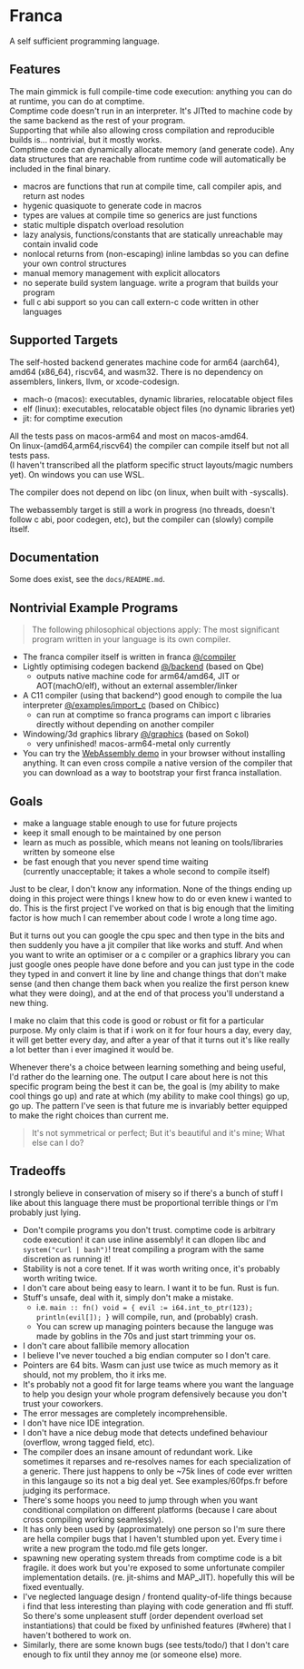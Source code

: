 # Franca

A self sufficient programming language.  

## Features

The main gimmick is full compile-time code execution: anything you can do at runtime, you can do at comptime.  
Comptime code doesn't run in an interpreter. It's JITted to machine code by the same backend as the rest of your program.  
Supporting that while also allowing cross compilation and reproducible builds is... nontrivial, but it mostly works.  
Comptime code can dynamically allocate memory (and generate code). Any data structures that are reachable from 
runtime code will automatically be included in the final binary. 

- macros are functions that run at compile time, call compiler apis, and return ast nodes
- hygenic quasiquote to generate code in macros
- types are values at compile time so generics are just functions 
- static multiple dispatch overload resolution
- lazy analysis, functions/constants that are statically unreachable may contain invalid code 
- nonlocal returns from (non-escaping) inline lambdas so you can define your own control structures
- manual memory management with explicit allocators 
- no seperate build system language. write a program that builds your program
- full c abi support so you can call extern-c code written in other languages

## Supported Targets

The self-hosted backend generates machine code for arm64 (aarch64), amd64 (x86_64), riscv64, and wasm32. 
There is no dependency on assemblers, linkers, llvm, or xcode-codesign. 

- mach-o (macos): executables, dynamic libraries, relocatable object files
- elf (linux): executables, relocatable object files (no dynamic libraries yet)
- jit: for comptime execution 

All the tests pass on macos-arm64 and most on macos-amd64.  
On linux-(amd64,arm64,riscv64) the compiler can compile itself but not all tests pass.  
(I haven't transcribed all the platform specific struct layouts/magic numbers yet). 
On windows you can use WSL. 

The compiler does not depend on libc (on linux, when built with -syscalls). 

The webassembly target is still a work in progress (no threads, doesn't follow c abi, poor codegen, etc), 
but the compiler can (slowly) compile itself. 

## Documentation

Some does exist, see the `docs/README.md`.

## Nontrivial Example Programs

> The following philosophical objections apply: The most significant program written in your language is its own compiler.

- The franca compiler itself is written in franca [@/compiler](./compiler)
- Lightly optimising codegen backend [@/backend](./backend) (based on Qbe)
  - outputs native machine code for arm64/amd64, JIT or AOT(machO/elf), without an external assembler/linker
- A C11 compiler (using that backend^) good enough to compile the lua interpreter [@/examples/import_c](./examples/import_c) (based on Chibicc)
  - can run at comptime so franca programs can import c libraries directly without depending on another compiler
- Windowing/3d graphics library [@/graphics](./graphics) (based on Sokol)
  - very unfinished! macos-arm64-metal only currently
- You can try the [WebAssembly demo](https://franca.lukegrahamlandry.ca) in your browser without installing anything. 
  It can even cross compile a native version of the compiler that you can download as a way to bootstrap your first franca installation. 

## Goals

- make a language stable enough to use for future projects
- keep it small enough to be maintained by one person
- learn as much as possible, which means not leaning on tools/libraries written by someone else
- be fast enough that you never spend time waiting  
  (currently unacceptable; it takes a whole second to compile itself)

Just to be clear, I don't know any information. None of the things ending up doing in this project were things I knew how to do or even knew i wanted to do. 
This is the first project I've worked on that is big enough that the limiting factor is how much I can remember about code I wrote a long time ago. 

But it turns out you can google the cpu spec and then type in the bits and then suddenly you have a jit compiler that like works and stuff. 
And when you want to write an optimiser or a c compiler or a graphics library you can just google ones people have done before 
and you can just type in the code they typed in and convert it line by line and change things that don't make sense 
(and then change them back when you realize the first person knew what they were doing), 
and at the end of that process you'll understand a new thing. 

I make no claim that this code is good or robust or fit for a particular purpose. 
My only claim is that if i work on it for four hours a day, every day, it will get better every day, 
and after a year of that it turns out it's like really a lot better than i ever imagined it would be. 

Whenever there's a choice between learning something and being useful, I'd rather do the learning one. 
The output I care about here is not this specific program being the best it can be, 
the goal is (my ability to make cool things go up) and rate at which (my ability to make cool things) go up, go up. 
The pattern I've seen is that future me is invariably better equipped to make the right choices than current me. 

> It's not symmetrical or perfect; But it's beautiful and it's mine; What else can I do?

## Tradeoffs

I strongly believe in conservation of misery so if there's a bunch of stuff I like about this language
there must be proportional terrible things or I'm probably just lying.

- Don't compile programs you don't trust. comptime code is arbitrary code execution!
  it can use inline assembly! it can dlopen libc and `system("curl | bash")`!
  treat compiling a program with the same discretion as running it!
- Stability is not a core tenet. If it was worth writing once, it's probably worth writing twice.
- I don't care about being easy to learn. I want it to be fun. Rust is fun.
- Stuff's unsafe, deal with it, simply don't make a mistake. 
  - i.e. `main :: fn() void = { evil := i64.int_to_ptr(123); println(evil[]); }` will compile, run, and (probably) crash.
  - You can screw up managing pointers because the languge was made by goblins in the 70s and just start trimming your os.
- I don't care about fallibile memory allocation
- I believe I've never touched a big endian computer so I don't care.
- Pointers are 64 bits. Wasm can just use twice as much memory as it should, not my problem, tho it irks me.
- It's probably not a good fit for large teams where you want the language to help you design your whole program defensively because you don't trust your coworkers.
- The error messages are completely incomprehensible.
- I don't have nice IDE integration.
- I don't have a nice debug mode that detects undefined behaviour (overflow, wrong tagged field, etc).
- The compiler does an insane amount of redundant work.
  Like sometimes it reparses and re-resolves names for each specialization of a generic.
  There just happens to only be ~75k lines of code ever written in this langauge so its not a big deal yet.
  See examples/60fps.fr before judging its performace.
- There's some hoops you need to jump through when you want conditional compilation on different platforms 
  (because I care about cross compiling working seamlessly). 
- It has only been used by (approximately) one person so I'm sure there are hella compiler bugs that I haven't stumbled upon yet. 
  Every time i write a new program the todo.md file gets longer. 
- spawning new operating system threads from comptime code is a bit fragile. 
  it does work but you're exposed to some unfortunate compiler implementation details. 
  (re. jit-shims and MAP_JIT). hopefully this will be fixed eventually. 
- I've neglected language design / frontend quality-of-life things 
  because i find that less interesting than playing with code generation and ffi stuff. 
  So there's some unpleasent stuff (order dependent overload set instantiations) 
  that could be fixed by unfinished features (#where) that I haven't bothered to work on. 
- Similarly, there are some known bugs (see tests/todo/) that I don't care enough to fix until they annoy me (or someone else) more. 
